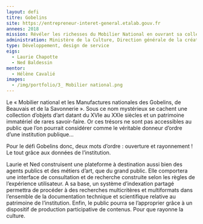 ```yaml
---
layout: defi
titre: Gobelins
site: https://entrepreneur-interet-general.etalab.gouv.fr
annees: 2018
mission: Révéler les richesses du Mobilier National en ouvrant sa collection au public
administration: Ministère de la Culture, Direction générale de la création artistique, Service du Mobilier National
type: Développement, design de service
eigs:
  - Laurie Chapotte
  - Ned Baldessin
mentor:
  - Hélène Cavalié
images:
  - /img/portfolio/3_ Mobilier national.png
---
```


Le « Mobilier national et les Manufactures nationales des Gobelins, de
Beauvais et de la Savonnerie ». Sous ce nom mystérieux se cachent une
collection d’objets d’art datant du XVIe au XXIe siècles et un
patrimoine immatériel de rares savoir-faire. Or ces trésors ne sont
pas accessibles au public que l’on pourrait considérer comme le
véritable donneur d’ordre d’une institution publique…

Pour le défi Gobelins donc, deux mots d’ordre : ouverture et
rayonnement ! Le tout grâce aux données de l’institution.

Laurie et Ned construisent une plateforme à destination aussi bien des
agents publics et des métiers d’art, que du grand public.  Elle
comportera une interface de consultation et de recherche construite
selon les règles de l’expérience utilisateur. A sa base, un système
d’indexation partagé permettra de procéder à des recherches
multicritères et multiformats dans l’ensemble de la documentation
technique et scientifique relative au patrimoine de
l’institution. Enfin, le public pourra se l’approprier grâce à un
dispositif de production participative de contenus. Pour que rayonne
la culture.

